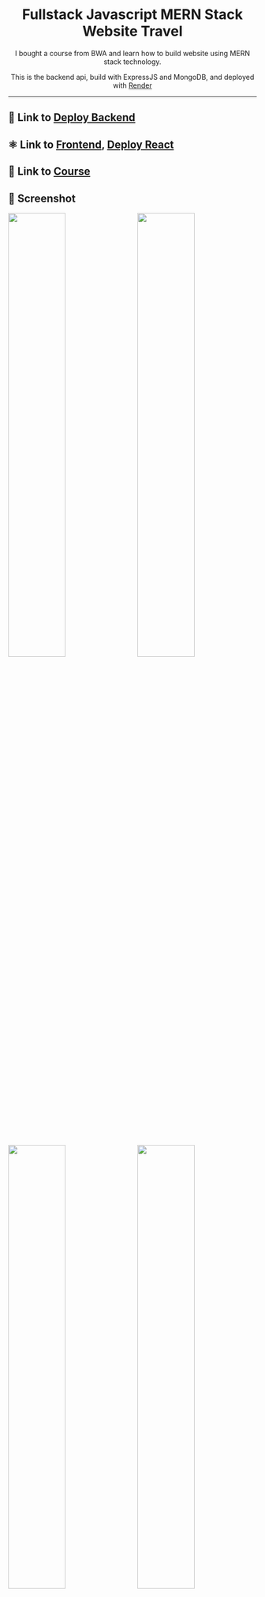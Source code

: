 <h1 align='center'>
Fullstack Javascript MERN Stack </br>
Website Travel
</h1>
<p align='center'>
I bought a course from BWA and learn how to build website using MERN stack technology.
</p>
<p align='center'>
This is the backend api, build with ExpressJS and MongoDB, and deployed with <a href='https://render.com/' target='_blank'>Render</a>
</p>

---


## 🚀 Link to [Deploy Backend](https://mern-staycation-backend.onrender.com)

## ⚛️ Link to [Frontend](https://github.com/itsmee3223/bwa-mern-staycation-frontend), [Deploy React](https://ramanda-mern-staycation.netlify.app/)

## 🏫 Link to [Course](https://class.buildwithangga.com/kelas/full-stack-javascript-developer-website-travel?thumbnail=UaLl9ulabm.34&main_leads=searchresult)

## 📸 Screenshot

<img src='https://res.cloudinary.com/dniq91ewn/image/upload/v1672038860/BWA%20Staycation/Capture1_onpzzs.png' width='48%'> &nbsp; &nbsp; <img src='https://res.cloudinary.com/dniq91ewn/image/upload/v1672038860/BWA%20Staycation/Capture2_pmzzlp.png'  width='48%'>


<img src='https://res.cloudinary.com/dniq91ewn/image/upload/v1672038860/BWA%20Staycation/Capture3_q7xrxf.png' width='48%'> &nbsp; &nbsp; <img src='https://res.cloudinary.com/dniq91ewn/image/upload/v1672038860/BWA%20Staycation/Capture4_kakzdh.png'  width='48%'>


<img src='https://res.cloudinary.com/dniq91ewn/image/upload/v1672038860/BWA%20Staycation/Capture5_kjlmji.png'  width='48%'> &nbsp; &nbsp; <img src='https://res.cloudinary.com/dniq91ewn/image/upload/v1672038860/BWA%20Staycation/Capture6_omf076.png'  width='49%'>


<img src='https://res.cloudinary.com/dniq91ewn/image/upload/v1672038861/BWA%20Staycation/Capture7_gek5hb.png'>


## 🧾 Description

MERN is one of several variations of the MEAN stack (MongoDB Express Angular Node), where the traditional Angular.js front-end framework is replaced with React.js. Other variants include MEVN (MongoDB, Express, Vue, Node), and really any front-end JavaScript framework can work.

## 🔑 Keypoints
- Learn to Use Reactjs Libraries
- Learn to Build APIs with Nodejs & Expressjs
- Learn to make reusable component react from scratch
- Learn to work with non-sequel DBs with mongodb
- Learn UI/UX in building an online hotel booking website
- Learn Usability-Testing by analyzing website user behavior


## 💾 Database schemas
#### Acttivity schema

| **Field** | **Type** | **Required** | **Unique** | **Default** |
| --------- | -------- | ------------ | ---------- | ----------- |
| name      | String   | True         | False      | -           |
| type      | String   | True         | False      | -           |
| imageUrl  | String   | True         | False      | -           |
| isPopular | Boolean  | False        | False      | -           |
| itemId    | Object(Ref: 'Item')  | True        | False      | -           |

#### Bank schema

| **Field** | **Type** | **Required** | **Unique** | **Default** |
| --------- | -------- | ------------ | ---------- | ----------- |
| nameBank  | String   | True         | False      | -           |
| nomorRekening      | String   | True         | True      | -           |
| name      | String   | True         | False      | -           |

#### Booking schema

| **Field** | **Type** | **Required** | **Unique** | **Default** |
| --------- | -------- | ------------ | ---------- | ----------- |
| bookingStartDate  | Date   | True         | False      | -           |
| bookingEndDate      | Date   | True         | False      | -           |
| invoice      | String   | True         | False      | -           |
| itemId  | Object {<br> _id: ref('Item'),<br> title: String,<br> price: Number,<br> duration: Number,<br> }   | True         | False      | -           |
| total      | Number   | True         | False      | -           |
| memberId      | Object(ref: 'Member')   | True         | False      | -           |
| bankId      | Object(ref: 'Bank')   | True         | False      | -           |
| payments  | Object {<br> proofPayment: String,<br> bankFrom: String,<br> accountHolder: String,<br> status: String(default: Proses),<br> }   | True         | False      | -           |

#### Category schema

| **Field** | **Type** | **Required** | **Unique** | **Default** |
| --------- | -------- | ------------ | ---------- | ----------- |
| name  | String   | True         | False      | -           |
| itemId      | Object(Ref: 'Item')   | True         | False      | -           |

#### Feature schema

| **Field** | **Type** | **Required** | **Unique** | **Default** |
| --------- | -------- | ------------ | ---------- | ----------- |
| name  | String   | True         | False      | -           |
| qty      | Number   | True         | False      | -           |
| imageUrl      | String   | True         | False      | -           |
| itemId      | Object(Ref: 'Item')   | True         | False      | -           |

#### Image schema

| **Field** | **Type** | **Required** | **Unique** | **Default** |
| --------- | -------- | ------------ | ---------- | ----------- |
| imageUrl  | String   | True         | False      | -           |

#### Item schema

| **Field** | **Type** | **Required** | **Unique** | **Default** |
| --------- | -------- | ------------ | ---------- | ----------- |
| title  | String   | True         | True      | -           |
| price  | Number   | True         | False      | -           |
| country  | String   | False         | False      | Indonesia           |
| city  | String   | True         | False      | -           |
| isPopular  | Boolean   | False         | False      | -           |
| description  | String   | True         | False      | -           |
| unit  | String   | False         | False      | night           |
| sumBooking  | Number   | False         | False      | 0           |
| categoryId  | Object(Ref: 'Category')   | True         | False      | -           |
| imageId  | [Object(Ref: 'Image')]   | True         | False      | -           |
| featureId  | [Object(Ref: 'Feature')]   | True         | False      | -           |
| activityId  | [Object(Ref: 'Activity')]   | True         | False      | -           |

#### Member schema

| **Field** | **Type** | **Required** | **Unique** | **Default** |
| --------- | -------- | ------------ | ---------- | ----------- |
| firstName  | String   | True         | False      | -           |
| lastName  | String   | True         | False      | -           |
| email  | String   | True         | True      | -           |
| phoneNumber  | String   | True         | False      | -           |

#### User schema

| **Field** | **Type** | **Required** | **Unique** | **Default** |
| --------- | -------- | ------------ | ---------- | ----------- |
| username  | String   | True         | True      | -           |
| password  | String   | True         | False      | -           |
| role  | String   | True         | False      | guest           |

## 🌍 APIs

#### Admin

| **Method** | **Route**                  | **Parameters** | **Body**                                                                                                                                                                                                   | **Description**                                                       |
| ---------- | -------------------------- | -------------- | ---------------------------------------------------------------------------------------------------------------------------------------------------------------------------------------------------------- | --------------------------------------------------------------------- |
| POST        | /admin/signin             | -              | {</br> username: String, </br>password: String </br>} |Login Admin                                    |
| GET       | /admin/logout             | -             | -     | Logout admin                                       |
| POST       | /admin/category     | -              | {<br>name: String <br>} | Creates a new category                                                 |
| PUT        | /admin/category        | -             | {<br>name: String <br>} | Update existing category                                       |
| DELETE     | /admin/category        | id             | -   | Deletes an existing category                                           |
| POST       | /admin/bank     | -              | {<br>name: String <br> nameBank: String <br> nomorRekening: String <br> image: jpeg, jpg, png, gif <br>} | Creates a new bank                                                 |
| PUT        | /admin/bank        | -             | {<br>id: String, </br> name: String <br> nameBank: String <br> nomorRekening: String <br> image: jpeg, jpg, png, gif <br>} | Update existing bank                                       |
| DELETE     | /admin/bank        | id             | -   | Deletes an existing bank                                           |
| POST       | /admin/item     | -              | {<br>categoryId: String <br> title: String <br> price: Number <br> city: String <br> about: String <br> image: [jpeg, jpg, png, gif] <br>} | Creates a new item                                                 |
| PUT       | /admin/item     | id              | {<br>categoryId: String <br> title: String <br> price: Number <br> city: String <br> about: String <br> image: [jpeg, jpg, png, gif] <br>} | Update an existing item                                                 |
| DELETE     | /admin/item        | id             | -   | Deletes an existing item                                           |
| POST       | /admin/item/add/feature     | -              | {<br>name: String <br> itemId: String <br> qty: Number <br> image: jpeg, jpg, png, gif <br>} | Creates a new feature                                                 |
| PUT       | /admin/update/feature     | id              | {<br>id: String, </br> name: String <br> itemId: String <br> qty: Number <br> image: jpeg, jpg, png, gif <br>} | Update an feature item                                                 |
| DELETE     | /admin/item/:itemId/feature/:id        | id, itemId             | -   | Deletes an existing feature                                           |
| POST       | /admin/item/add/activity     | -              | {<br>name: String <br> itemId: String <br> type: String <br> image: jpeg, jpg, png, gif <br>} | Creates a new activity                                                 |
| PUT       | /admin/update/activity     | id              | {<br>id: String, </br> name: String <br> itemId: String <br> type: String <br> image: jpeg, jpg, png, gif <br>} | Update an activity item                                                 |
| DELETE     | /admin/item/:itemId/activity/:id        | id, itemId             | -   | Deletes an existing activity                                           |

#### Member
| **Method** | **Route**                  | **Parameters** | **Body**                                                                                                                                                                                                   | **Description**                                                       |
| ---------- | -------------------------- | -------------- | ---------------------------------------------------------------------------------------------------------------------------------------------------------------------------------------------------------- | --------------------------------------------------------------------- |
| GET        | /api/v1/member/landing-page             | -              | - | Get landing page item |
| GET        | /api/v1/member/detail-page/:id             | id              | - | Get detail item |
| POST        | /api/v1/member/booking-page             | -              | {<br>idItem: String, </br> duration: Number <br> bookingStartDate: String <br> bookingEndDate: String <br> firstName: String <br> lastName: String <br> accountHolder: String <br> email: String <br> phoneNumber: String <br> bankFrom: String <br> image: jpeg, jpg, png, gif <br>} | Create booking item |

## ⚙ Tools and Technologies used
1. Node JS
2. Express JS
3. Bootstrap CSS
4. GitHub
5. Figma
6. InVision App
7. Visual Studio Code

## 🛠 Installation and setup

1. Clone the repo to your local machine.
2. Install the required dependency for server using :

   ```javascript
   npm install
   ```

3. Create a .env file inside the root folder and provide the following environment variables:

   ```env
   MONGO_URI = <mongo connection url>
   ```

4. Start the dev server using :

   ```javascript
   npm run dev
   ```
## 🤝 Test user credentials
#### Admin

| **Username**  | **Password**     |
| ------------- | ---------------- |
| admin         |       rahasia    |
